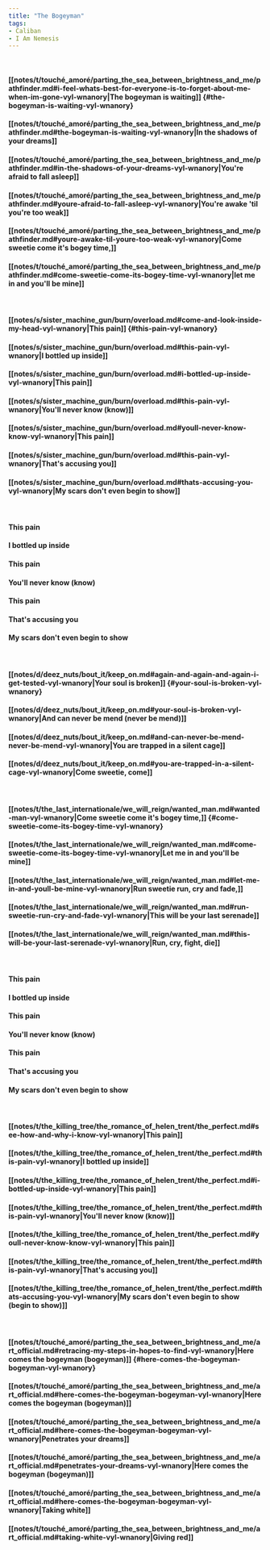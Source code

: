 ```yaml
---
title: "The Bogeyman"
tags:
- Caliban
- I Am Nemesis
---
```

&nbsp;
#### [[notes/t/touché_amoré/parting_the_sea_between_brightness_and_me/pathfinder.md#i-feel-whats-best-for-everyone-is-to-forget-about-me-when-im-gone-vyl-wnanory|The bogeyman is waiting]] {#the-bogeyman-is-waiting-vyl-wnanory}
#### [[notes/t/touché_amoré/parting_the_sea_between_brightness_and_me/pathfinder.md#the-bogeyman-is-waiting-vyl-wnanory|In the shadows of your dreams]]
#### [[notes/t/touché_amoré/parting_the_sea_between_brightness_and_me/pathfinder.md#in-the-shadows-of-your-dreams-vyl-wnanory|You're afraid to fall asleep]]
#### [[notes/t/touché_amoré/parting_the_sea_between_brightness_and_me/pathfinder.md#youre-afraid-to-fall-asleep-vyl-wnanory|You're awake 'til you're too weak]]
#### [[notes/t/touché_amoré/parting_the_sea_between_brightness_and_me/pathfinder.md#youre-awake-til-youre-too-weak-vyl-wnanory|Come sweetie come it's bogey time,]]
#### [[notes/t/touché_amoré/parting_the_sea_between_brightness_and_me/pathfinder.md#come-sweetie-come-its-bogey-time-vyl-wnanory|let me in and you'll be mine]]
&nbsp;
#### [[notes/s/sister_machine_gun/burn/overload.md#come-and-look-inside-my-head-vyl-wnanory|This pain]] {#this-pain-vyl-wnanory}
#### [[notes/s/sister_machine_gun/burn/overload.md#this-pain-vyl-wnanory|I bottled up inside]]
#### [[notes/s/sister_machine_gun/burn/overload.md#i-bottled-up-inside-vyl-wnanory|This pain]]
#### [[notes/s/sister_machine_gun/burn/overload.md#this-pain-vyl-wnanory|You'll never know (know)]]
#### [[notes/s/sister_machine_gun/burn/overload.md#youll-never-know-know-vyl-wnanory|This pain]]
#### [[notes/s/sister_machine_gun/burn/overload.md#this-pain-vyl-wnanory|That's accusing you]]
#### [[notes/s/sister_machine_gun/burn/overload.md#thats-accusing-you-vyl-wnanory|My scars don't even begin to show]]
&nbsp;
#### This pain
#### I bottled up inside
#### This pain
#### You'll never know (know)
#### This pain
#### That's accusing you
#### My scars don't even begin to show
&nbsp;
#### [[notes/d/deez_nuts/bout_it/keep_on.md#again-and-again-and-again-i-get-tested-vyl-wnanory|Your soul is broken]] {#your-soul-is-broken-vyl-wnanory}
#### [[notes/d/deez_nuts/bout_it/keep_on.md#your-soul-is-broken-vyl-wnanory|And can never be mend (never be mend)]]
#### [[notes/d/deez_nuts/bout_it/keep_on.md#and-can-never-be-mend-never-be-mend-vyl-wnanory|You are trapped in a silent cage]]
#### [[notes/d/deez_nuts/bout_it/keep_on.md#you-are-trapped-in-a-silent-cage-vyl-wnanory|Come sweetie, come]]
&nbsp;
#### [[notes/t/the_last_internationale/we_will_reign/wanted_man.md#wanted-man-vyl-wnanory|Come sweetie come it's bogey time,]] {#come-sweetie-come-its-bogey-time-vyl-wnanory}
#### [[notes/t/the_last_internationale/we_will_reign/wanted_man.md#come-sweetie-come-its-bogey-time-vyl-wnanory|Let me in and you'll be mine]]
#### [[notes/t/the_last_internationale/we_will_reign/wanted_man.md#let-me-in-and-youll-be-mine-vyl-wnanory|Run sweetie run, cry and fade,]]
#### [[notes/t/the_last_internationale/we_will_reign/wanted_man.md#run-sweetie-run-cry-and-fade-vyl-wnanory|This will be your last serenade]]
#### [[notes/t/the_last_internationale/we_will_reign/wanted_man.md#this-will-be-your-last-serenade-vyl-wnanory|Run, cry, fight, die]]
&nbsp;
#### This pain
#### I bottled up inside
#### This pain
#### You'll never know (know)
#### This pain
#### That's accusing you
#### My scars don't even begin to show
&nbsp;
#### [[notes/t/the_killing_tree/the_romance_of_helen_trent/the_perfect.md#see-how-and-why-i-know-vyl-wnanory|This pain]]
#### [[notes/t/the_killing_tree/the_romance_of_helen_trent/the_perfect.md#this-pain-vyl-wnanory|I bottled up inside]]
#### [[notes/t/the_killing_tree/the_romance_of_helen_trent/the_perfect.md#i-bottled-up-inside-vyl-wnanory|This pain]]
#### [[notes/t/the_killing_tree/the_romance_of_helen_trent/the_perfect.md#this-pain-vyl-wnanory|You'll never know (know)]]
#### [[notes/t/the_killing_tree/the_romance_of_helen_trent/the_perfect.md#youll-never-know-know-vyl-wnanory|This pain]]
#### [[notes/t/the_killing_tree/the_romance_of_helen_trent/the_perfect.md#this-pain-vyl-wnanory|That's accusing you]]
#### [[notes/t/the_killing_tree/the_romance_of_helen_trent/the_perfect.md#thats-accusing-you-vyl-wnanory|My scars don't even begin to show (begin to show)]]
&nbsp;
#### [[notes/t/touché_amoré/parting_the_sea_between_brightness_and_me/art_official.md#retracing-my-steps-in-hopes-to-find-vyl-wnanory|Here comes the bogeyman (bogeyman)]] {#here-comes-the-bogeyman-bogeyman-vyl-wnanory}
#### [[notes/t/touché_amoré/parting_the_sea_between_brightness_and_me/art_official.md#here-comes-the-bogeyman-bogeyman-vyl-wnanory|Here comes the bogeyman (bogeyman)]]
#### [[notes/t/touché_amoré/parting_the_sea_between_brightness_and_me/art_official.md#here-comes-the-bogeyman-bogeyman-vyl-wnanory|Penetrates your dreams]]
#### [[notes/t/touché_amoré/parting_the_sea_between_brightness_and_me/art_official.md#penetrates-your-dreams-vyl-wnanory|Here comes the bogeyman (bogeyman)]]
#### [[notes/t/touché_amoré/parting_the_sea_between_brightness_and_me/art_official.md#here-comes-the-bogeyman-bogeyman-vyl-wnanory|Taking white]]
#### [[notes/t/touché_amoré/parting_the_sea_between_brightness_and_me/art_official.md#taking-white-vyl-wnanory|Giving red]]
